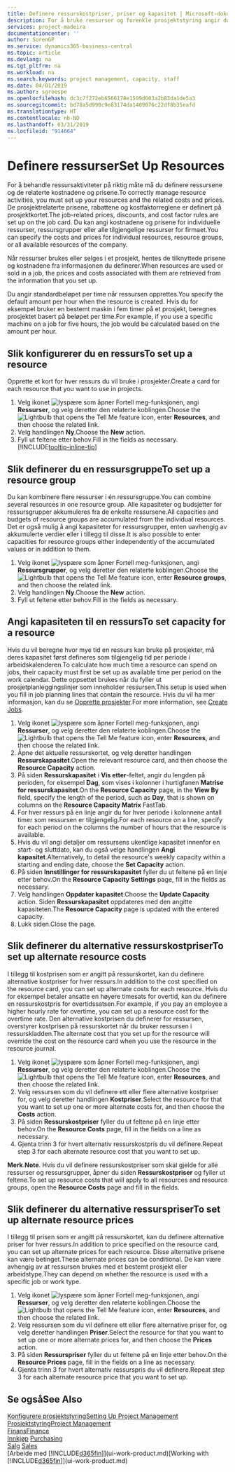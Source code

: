 ```yaml
---
title: Definere ressurskostpriser, priser og kapasitet | Microsoft-dokumentasjon
description: For å bruke ressurser og forenkle prosjektstyring angir du kostnadene og prisene for individuelle ressurser eller ressursgrupper, og angir ressurskapasiteten.
services: project-madeira
documentationcenter: ''
author: SorenGP
ms.service: dynamics365-business-central
ms.topic: article
ms.devlang: na
ms.tgt_pltfrm: na
ms.workload: na
ms.search.keywords: project management, capacity, staff
ms.date: 04/01/2019
ms.author: sgroespe
ms.openlocfilehash: dc3c7f272eb6566178e1599d603a2b83da1de5a3
ms.sourcegitcommit: bd78a5d990c9e83174da1409076c22df8b35eafd
ms.translationtype: HT
ms.contentlocale: nb-NO
ms.lasthandoff: 03/31/2019
ms.locfileid: "914664"
---
```

# <a name="set-up-resources"></a><span data-ttu-id="3f00d-103">Definere ressurser</span><span class="sxs-lookup"><span data-stu-id="3f00d-103">Set Up Resources</span></span>
<span data-ttu-id="3f00d-104">For å behandle ressursaktiviteter på riktig måte må du definere ressursene og de relaterte kostnadene og prisene.</span><span class="sxs-lookup"><span data-stu-id="3f00d-104">To correctly manage resource activities, you must set up your resources and the related costs and prices.</span></span> <span data-ttu-id="3f00d-105">De prosjektrelaterte prisene, rabattene og kostfaktorreglene er definert på prosjektkortet.</span><span class="sxs-lookup"><span data-stu-id="3f00d-105">The job-related prices, discounts, and cost factor rules are set up on the job card.</span></span> <span data-ttu-id="3f00d-106">Du kan angi kostnadene og prisene for individuelle ressurser, ressursgrupper eller alle tilgjengelige ressurser for firmaet.</span><span class="sxs-lookup"><span data-stu-id="3f00d-106">You can specify the costs and prices for individual resources, resource groups, or all available resources of the company.</span></span>

<span data-ttu-id="3f00d-107">Når ressurser brukes eller selges i et prosjekt, hentes de tilknyttede prisene og kostnadene fra informasjonen du definerer.</span><span class="sxs-lookup"><span data-stu-id="3f00d-107">When resources are used or sold in a job, the prices and costs associated with them are retrieved from the information that you set up.</span></span>

<span data-ttu-id="3f00d-108">Du angir standardbeløpet per time når ressursen opprettes.</span><span class="sxs-lookup"><span data-stu-id="3f00d-108">You specify the default amount per hour when the resource is created.</span></span> <span data-ttu-id="3f00d-109">Hvis du for eksempel bruker en bestemt maskin i fem timer på et prosjekt, beregnes prosjektet basert på beløpet per time.</span><span class="sxs-lookup"><span data-stu-id="3f00d-109">For example, if you use a specific machine on a job for five hours, the job would be calculated based on the amount per hour.</span></span>

## <a name="to-set-up-a-resource"></a><span data-ttu-id="3f00d-110">Slik konfigurerer du en ressurs</span><span class="sxs-lookup"><span data-stu-id="3f00d-110">To set up a resource</span></span>
<span data-ttu-id="3f00d-111">Opprette et kort for hver ressurs du vil bruke i prosjekter.</span><span class="sxs-lookup"><span data-stu-id="3f00d-111">Create a card for each resource that you want to use in projects.</span></span>

1. <span data-ttu-id="3f00d-112">Velg ikonet ![lyspære som åpner Fortell meg-funksjonen](media/ui-search/search_small.png "Fortell hva du vil gjøre"), angi **Ressurser**, og velg deretter den relaterte koblingen.</span><span class="sxs-lookup"><span data-stu-id="3f00d-112">Choose the ![Lightbulb that opens the Tell Me feature](media/ui-search/search_small.png "Tell me what you want to do") icon, enter **Resources**, and then choose the related link.</span></span>
2. <span data-ttu-id="3f00d-113">Velg handlingen **Ny**.</span><span class="sxs-lookup"><span data-stu-id="3f00d-113">Choose the **New** action.</span></span>
3. <span data-ttu-id="3f00d-114">Fyll ut feltene etter behov.</span><span class="sxs-lookup"><span data-stu-id="3f00d-114">Fill in the fields as necessary.</span></span> [!INCLUDE[tooltip-inline-tip](includes/tooltip-inline-tip_md.md)]  

## <a name="to-set-up-a-resource-group"></a><span data-ttu-id="3f00d-115">Slik definerer du en ressursgruppe</span><span class="sxs-lookup"><span data-stu-id="3f00d-115">To set up a resource group</span></span>
<span data-ttu-id="3f00d-116">Du kan kombinere flere ressurser i én ressursgruppe.</span><span class="sxs-lookup"><span data-stu-id="3f00d-116">You can combine several resources in one resource group.</span></span> <span data-ttu-id="3f00d-117">Alle kapasiteter og budsjetter for ressursgrupper akkumuleres fra de enkelte ressursene.</span><span class="sxs-lookup"><span data-stu-id="3f00d-117">All capacities and budgets of resource groups are accumulated from the individual resources.</span></span> <span data-ttu-id="3f00d-118">Det er også mulig å angi kapasiteter for ressursgrupper, enten uavhengig av akkumulerte verdier eller i tillegg til disse.</span><span class="sxs-lookup"><span data-stu-id="3f00d-118">It is also possible to enter capacities for resource groups either independently of the accumulated values or in addition to them.</span></span>

1. <span data-ttu-id="3f00d-119">Velg ikonet ![lyspære som åpner Fortell meg-funksjonen](media/ui-search/search_small.png "Fortell hva du vil gjøre"), angi **Ressursgrupper**, og velg deretter den relaterte koblingen.</span><span class="sxs-lookup"><span data-stu-id="3f00d-119">Choose the ![Lightbulb that opens the Tell Me feature](media/ui-search/search_small.png "Tell me what you want to do") icon, enter **Resource groups**, and then choose the related link.</span></span>
2. <span data-ttu-id="3f00d-120">Velg handlingen **Ny**.</span><span class="sxs-lookup"><span data-stu-id="3f00d-120">Choose the **New** action.</span></span>
3. <span data-ttu-id="3f00d-121">Fyll ut feltene etter behov.</span><span class="sxs-lookup"><span data-stu-id="3f00d-121">Fill in the fields as necessary.</span></span>

## <a name="to-set-capacity-for-a-resource"></a><span data-ttu-id="3f00d-122">Angi kapasiteten til en ressurs</span><span class="sxs-lookup"><span data-stu-id="3f00d-122">To set capacity for a resource</span></span>
<span data-ttu-id="3f00d-123">Hvis du vil beregne hvor mye tid en ressurs kan bruke på prosjekter, må deres kapasitet først defineres som tilgjengelig tid per periode i arbeidskalenderen.</span><span class="sxs-lookup"><span data-stu-id="3f00d-123">To calculate how much time a resource can spend on jobs, their capacity must first be set up as available time per period on the work calendar.</span></span> <span data-ttu-id="3f00d-124">Dette oppsettet brukes når du fyller ut prosjetplanleggingslinjer som inneholder ressursen.</span><span class="sxs-lookup"><span data-stu-id="3f00d-124">This setup is used when you fill in job planning lines that contain the resource.</span></span> <span data-ttu-id="3f00d-125">Hvis du vil ha mer informasjon, kan du se [Opprette prosjekter](projects-how-create-jobs.md).</span><span class="sxs-lookup"><span data-stu-id="3f00d-125">For more information, see [Create Jobs](projects-how-create-jobs.md).</span></span>

1. <span data-ttu-id="3f00d-126">Velg ikonet ![lyspære som åpner Fortell meg-funksjonen](media/ui-search/search_small.png "Fortell hva du vil gjøre"), angi **Ressurser**, og velg deretter den relaterte koblingen.</span><span class="sxs-lookup"><span data-stu-id="3f00d-126">Choose the ![Lightbulb that opens the Tell Me feature](media/ui-search/search_small.png "Tell me what you want to do") icon, enter **Resources**, and then choose the related link.</span></span>
2. <span data-ttu-id="3f00d-127">Åpne det aktuelle ressurskortet, og velg deretter handlingen **Ressurskapasitet**.</span><span class="sxs-lookup"><span data-stu-id="3f00d-127">Open the relevant resource card, and then choose the **Resource Capacity** action.</span></span>
3. <span data-ttu-id="3f00d-128">På siden **Ressurskapasitet** i **Vis etter**-feltet, angir du lengden på perioden, for eksempel **Dag**, som vises i kolonner i hurtigfanen **Matrise for ressurskapasitet**.</span><span class="sxs-lookup"><span data-stu-id="3f00d-128">On the **Resource Capacity** page, in the **View By** field, specify the length of the period, such as **Day**, that is shown on columns on the **Resource Capacity Matrix** FastTab.</span></span>
4. <span data-ttu-id="3f00d-129">For hver ressurs på en linje angir du for hver periode i kolonnene antall timer som ressursen er tilgjengelig.</span><span class="sxs-lookup"><span data-stu-id="3f00d-129">For each resource on a line, specify for each period on the columns the number of hours that the resource is available.</span></span>
5. <span data-ttu-id="3f00d-130">Hvis du vil angi detaljer om ressursens ukentlige kapasitet innenfor en start- og sluttdato, kan du også velge handlingen **Angi kapasitet**.</span><span class="sxs-lookup"><span data-stu-id="3f00d-130">Alternatively, to detail the resource's weekly capacity within a starting and ending date, choose the **Set Capacity** action.</span></span>
6. <span data-ttu-id="3f00d-131">På siden **Innstillinger for ressurskapasitet** fyller du ut feltene på en linje etter behov.</span><span class="sxs-lookup"><span data-stu-id="3f00d-131">On the **Resource Capacity Settings** page, fill in the fields as necessary.</span></span>
7. <span data-ttu-id="3f00d-132">Velg handlingen **Oppdater kapasitet**.</span><span class="sxs-lookup"><span data-stu-id="3f00d-132">Choose the **Update Capacity** action.</span></span> <span data-ttu-id="3f00d-133">Siden **Ressurskapasitet** oppdateres med den angitte kapasiteten.</span><span class="sxs-lookup"><span data-stu-id="3f00d-133">The **Resource Capacity** page is updated with the entered capacity.</span></span>
8. <span data-ttu-id="3f00d-134">Lukk siden.</span><span class="sxs-lookup"><span data-stu-id="3f00d-134">Close the page.</span></span>

## <a name="to-set-up-alternate-resource-costs"></a><span data-ttu-id="3f00d-135">Slik definerer du alternative ressurskostpriser</span><span class="sxs-lookup"><span data-stu-id="3f00d-135">To set up alternate resource costs</span></span>
<span data-ttu-id="3f00d-136">I tillegg til kostprisen som er angitt på ressurskortet, kan du definere alternative kostpriser for hver ressurs.</span><span class="sxs-lookup"><span data-stu-id="3f00d-136">In addition to the cost specified on the resource card, you can set up alternate costs for each resource.</span></span> <span data-ttu-id="3f00d-137">Hvis du for eksempel betaler ansatte en høyere timesats for overtid, kan du definere en ressurskostpris for overtidssatsen.</span><span class="sxs-lookup"><span data-stu-id="3f00d-137">For example, if you pay an employee a higher hourly rate for overtime, you can set up a resource cost for the overtime rate.</span></span> <span data-ttu-id="3f00d-138">Den alternative kostprisen du definerer for ressursen, overstyrer kostprisen på ressurskortet når du bruker ressursen i ressurskladden.</span><span class="sxs-lookup"><span data-stu-id="3f00d-138">The alternate cost that you set up for the resource will override the cost on the resource card when you use the resource in the resource journal.</span></span>

1. <span data-ttu-id="3f00d-139">Velg ikonet ![lyspære som åpner Fortell meg-funksjonen](media/ui-search/search_small.png "Fortell hva du vil gjøre"), angi **Ressurser**, og velg deretter den relaterte koblingen.</span><span class="sxs-lookup"><span data-stu-id="3f00d-139">Choose the ![Lightbulb that opens the Tell Me feature](media/ui-search/search_small.png "Tell me what you want to do") icon, enter **Resources**, and then choose the related link.</span></span>  
2. <span data-ttu-id="3f00d-140">Velg ressursen som du vil definere ett eller flere alternative kostpriser for, og velg deretter handlingen **Kostpriser**.</span><span class="sxs-lookup"><span data-stu-id="3f00d-140">Select the resource for that you want to set up one or more alternate costs for, and then choose the **Costs** action.</span></span>  
3. <span data-ttu-id="3f00d-141">På siden **Ressurskostpriser** fyller du ut feltene på en linje etter behov.</span><span class="sxs-lookup"><span data-stu-id="3f00d-141">On the **Resource Costs** page, fill in the fields on a line as necessary.</span></span>  
4. <span data-ttu-id="3f00d-142">Gjenta trinn 3 for hvert alternativ ressurskostpris du vil definere.</span><span class="sxs-lookup"><span data-stu-id="3f00d-142">Repeat step 3 for each alternate resource cost that you want to set up.</span></span>

<span data-ttu-id="3f00d-143">**Merk**.</span><span class="sxs-lookup"><span data-stu-id="3f00d-143">**Note**.</span></span> <span data-ttu-id="3f00d-144">Hvis du vil definere ressurskostpriser som skal gjelde for alle ressurser og ressursgrupper, åpner du siden **Ressurskostpriser** og fyller ut feltene.</span><span class="sxs-lookup"><span data-stu-id="3f00d-144">To set up resource costs that will apply to all resources and resource groups, open the **Resource Costs** page and fill in the fields.</span></span>

## <a name="to-set-up-alternate-resource-prices"></a><span data-ttu-id="3f00d-145">Slik definerer du alternative ressurspriser</span><span class="sxs-lookup"><span data-stu-id="3f00d-145">To set up alternate resource prices</span></span>
<span data-ttu-id="3f00d-146">I tillegg til prisen som er angitt på ressurskortet, kan du definere alternative priser for hver ressurs.</span><span class="sxs-lookup"><span data-stu-id="3f00d-146">In addition to price specified on the resource card, you can set up alternate prices for each resource.</span></span> <span data-ttu-id="3f00d-147">Disse alternative prisene kan være betinget.</span><span class="sxs-lookup"><span data-stu-id="3f00d-147">These alternate prices can be conditional.</span></span> <span data-ttu-id="3f00d-148">De kan være avhengig av at ressursen brukes med et bestemt prosjekt eller arbeidstype.</span><span class="sxs-lookup"><span data-stu-id="3f00d-148">They can depend on whether the resource is used with a specific job or work type.</span></span>

1. <span data-ttu-id="3f00d-149">Velg ikonet ![lyspære som åpner Fortell meg-funksjonen](media/ui-search/search_small.png "Fortell hva du vil gjøre"), angi **Ressurser**, og velg deretter den relaterte koblingen.</span><span class="sxs-lookup"><span data-stu-id="3f00d-149">Choose the ![Lightbulb that opens the Tell Me feature](media/ui-search/search_small.png "Tell me what you want to do") icon, enter **Resources**, and then choose the related link.</span></span>
2. <span data-ttu-id="3f00d-150">Velg ressursen som du vil definere ett eller flere alternative priser for, og velg deretter handlingen **Priser**.</span><span class="sxs-lookup"><span data-stu-id="3f00d-150">Select the resource for that you want to set up one or more alternate prices for, and then choose the **Prices** action.</span></span>
3. <span data-ttu-id="3f00d-151">På siden **Ressurspriser** fyller du ut feltene på en linje etter behov.</span><span class="sxs-lookup"><span data-stu-id="3f00d-151">On the **Resource Prices** page, fill in the fields on a line as necessary.</span></span>
4. <span data-ttu-id="3f00d-152">Gjenta trinn 3 for hvert alternativ ressurspris du vil definere.</span><span class="sxs-lookup"><span data-stu-id="3f00d-152">Repeat step 3 for each alternate resource price that you want to set up.</span></span>

## <a name="see-also"></a><span data-ttu-id="3f00d-153">Se også</span><span class="sxs-lookup"><span data-stu-id="3f00d-153">See Also</span></span>
[<span data-ttu-id="3f00d-154">Konfigurere prosjektstyring</span><span class="sxs-lookup"><span data-stu-id="3f00d-154">Setting Up Project Management</span></span>](projects-setup-projects.md)  
[<span data-ttu-id="3f00d-155">Prosjektstyring</span><span class="sxs-lookup"><span data-stu-id="3f00d-155">Project Management</span></span>](projects-manage-projects.md)  
[<span data-ttu-id="3f00d-156">Finans</span><span class="sxs-lookup"><span data-stu-id="3f00d-156">Finance</span></span>](finance.md)  
<span data-ttu-id="3f00d-157">[Innkjøp](purchasing-manage-purchasing.md)       </span><span class="sxs-lookup"><span data-stu-id="3f00d-157">[Purchasing](purchasing-manage-purchasing.md)       </span></span>  
<span data-ttu-id="3f00d-158">[Salg](sales-manage-sales.md)    </span><span class="sxs-lookup"><span data-stu-id="3f00d-158">[Sales](sales-manage-sales.md)    </span></span>  
<span data-ttu-id="3f00d-159">[Arbeide med [!INCLUDE[d365fin](includes/d365fin_md.md)]](ui-work-product.md)</span><span class="sxs-lookup"><span data-stu-id="3f00d-159">[Working with [!INCLUDE[d365fin](includes/d365fin_md.md)]](ui-work-product.md)</span></span>  
